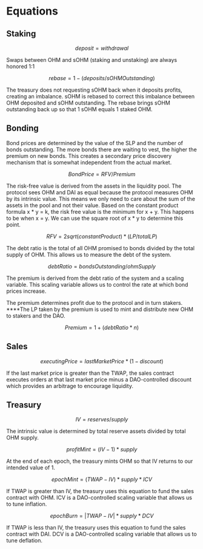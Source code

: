 # Equations

## Staking

$$
deposit = withdrawal
$$

Swaps between OHM and sOHM \(staking and unstaking\) are always honored 1:1

$$
rebase = 1-(deposits/sOHMOutstanding)
$$

The treasury does not requesting sOHM back when it deposits profits, creating an imbalance. sOHM is rebased to correct this imbalance between OHM deposited and sOHM outstanding. The rebase brings sOHM outstanding back up so that 1 sOHM equals 1 staked OHM.

## Bonding

Bond prices are determined by the value of the SLP and the number of bonds outstanding. The more bonds there are waiting to vest, the higher the premium on new bonds. This creates a secondary price discovery mechanism that is somewhat independent from the actual market.

$$
Bond Price = RFV / Premium
$$

The risk-free value is derived from the assets in the liquidity pool. The protocol sees OHM and DAI as equal because the protocol measures OHM by its intrinsic value. This means we only need to care about the sum of the assets in the pool and not their value. Based on the constant product formula x \* y = k, the risk free value is the minimum for x + y. This happens to be when x = y. We can use the square root of x \* y to determine this point.

$$
RFV=2sqrt(constantProduct) *(LP/totalLP)
$$

The debt ratio is the total of all OHM promised to bonds divided by the total supply of OHM. This allows us to measure the debt of the system.

$$
debt Ratio = bondsOutstanding/ohmSupply
$$

The premium is derived from the debt ratio of the system and a scaling variable. This scaling variable allows us to control the rate at which bond prices increase.

The premium determines profit due to the protocol and in turn stakers. ****The LP taken by the premium is used to mint and distribute new OHM to stakers and the DAO.

$$
Premium = 1 + (debt Ratio * n)
$$

## Sales

$$
executingPrice=lastMarketPrice*(1-discount)
$$

If the last market price is greater than the TWAP, the sales contract executes orders at that last market price minus a DAO-controlled discount which provides an arbitrage to encourage liquidity.

## Treasury

$$
IV = reserves/supply
$$

The intrinsic value is determined by total reserve assets divided by total OHM supply.

$$
profitMint =(IV-1)*supply
$$

At the end of each epoch, the treasury mints OHM so that IV returns to our intended value of 1.

$$
epochMint=(TWAP-IV)*supply*ICV
$$

If TWAP is greater than IV, the treasury uses this equation to fund the sales contract with OHM. ICV is a DAO-controlled scaling variable that allows us to tune inflation.

$$
epochBurn=|TWAP-IV|*supply*DCV
$$

If TWAP is less than IV, the treasury uses this equation to fund the sales contract with DAI. DCV is a DAO-controlled scaling variable that allows us to tune deflation.

